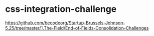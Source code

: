 # css-integration-challenge
https://github.com/becodeorg/Startup-Brussels-Johnson-5.25/tree/master/1.The-Field/End-of-Fields-Consolidation-Challenges
